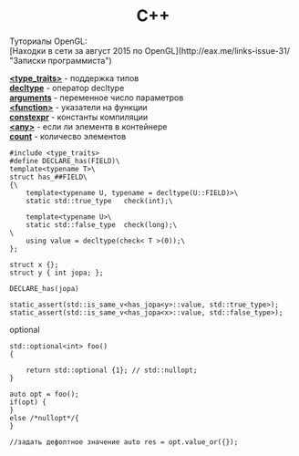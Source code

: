 <h1 align="center">C++</h1>
Туториалы OpenGL:
</br>[Находки в сети за август 2015 по OpenGL](http://eax.me/links-issue-31/ "Записки программиста")

**[\<type_traits>](type_trains.md)** - поддержка типов<br>
**[decltype](decltype.md)** - оператор decltype<br>
**[arguments](arguments.md)** - переменное число параметров<br>
**[\<function>](function.md)** - указатели на функции<br>
**[constexpr](constexpr.md)** - константы компиляции<br>
**[\<any>](any.md)** - если ли элементв в контейнере<br>
**[count](count.md)** - количесво элементов<br>
```
#include <type_traits>
#define DECLARE_has(FIELD)\
template<typename T>\
struct has_##FIELD\
{\
    template<typename U, typename = decltype(U::FIELD)>\
    static std::true_type   check(int);\

    template<typename U>\
    static std::false_type  check(long);\
\
    using value = decltype(check< T >(0));\
};

struct x {};
struct y { int jopa; };

DECLARE_has(jopa)

static_assert(std::is_same_v<has_jopa<y>::value, std::true_type>);
static_assert(std::is_same_v<has_jopa<x>::value, std::false_type>);
```


optional
```
std::optional<int> foo()
{

    return std::optional {1}; // std::nullopt;
}

auto opt = foo();
if(opt) {
}
else /*nullopt*/{
}

//задать дефолтное значение auto res = opt.value_or({});

```
